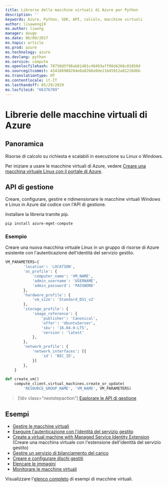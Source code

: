 ```yaml
---
title: Librerie delle macchine virtuali di Azure per Python
description: ''
keywords: Azure, Python, SDK, API, calcolo, macchine virtuali
author: lisawong19
ms.author: liwong
manager: douge
ms.date: 06/09/2017
ms.topic: article
ms.prod: azure
ms.technology: azure
ms.devlang: python
ms.service: compute
ms.openlocfilehash: 78750d5f98ab81401c48493aff98d4268c01850d
ms.sourcegitcommit: 434186988284e0a8268a9de11645912a81226d6b
ms.translationtype: HT
ms.contentlocale: it-IT
ms.lasthandoff: 05/29/2019
ms.locfileid: "66376709"
---
```

# <a name="azure-virtual-machine-libraries"></a>Librerie delle macchine virtuali di Azure

## <a name="overview"></a>Panoramica

Risorse di calcolo su richiesta e scalabili in esecuzione su Linux o Windows.

Per iniziare a usare le macchine virtuali di Azure, vedere [Creare una macchina virtuale Linux con il portale di Azure](/azure/virtual-machines/linux/quick-create-portal).

## <a name="management-api"></a>API di gestione

Creare, configurare, gestire e ridimensionare le macchine virtuali Windows e Linux in Azure dal codice con l'API di gestione.

Installare la libreria tramite pip.

```bash
pip install azure-mgmt-compute
```

### <a name="example"></a>Esempio

Creare una nuova macchina virtuale Linux in un gruppo di risorse di Azure esistente con l'autenticazione dell'identità del servizio gestito.

```python
VM_PARAMETERS={
        'location': 'LOCATION',
        'os_profile': {
            'computer_name': 'VM_NAME',
            'admin_username': 'USERNAME',
            'admin_password': 'PASSWORD'
        },
        'hardware_profile': {
            'vm_size': 'Standard_DS1_v2'
        },
        'storage_profile': {
            'image_reference': {
                'publisher': 'Canonical',
                'offer': 'UbuntuServer',
                'sku': '16.04.0-LTS',
                'version': 'latest'
            },
        },
        'network_profile': {
            'network_interfaces': [{
                'id': 'NIC_ID',
            }]
        },
    }

def create_vm()
    compute_client.virtual_machines.create_or_update(
        'RESOURCE_GROUP_NAME', 'VM_NAME', VM_PARAMETERS)
```

> [!div class="nextstepaction"]
> [Esplorare le API di gestione](/python/api/overview/azure/virtualmachines/management)

## <a name="samples"></a>Esempi

* [Gestire le macchine virtuali][1]
* [Eseguire l'autenticazione con l'identità del servizio gestito][2]
* [Create a virtual machine with Managed Service Identity Extension][3] (Creare una macchina virtuale con l'estensione dell'identità del servizio gestito)
* [Gestire un servizio di bilanciamento del carico][4]
* [Creare e configurare dischi gestiti][5]
* [Elencare le immagini][6] 
* [Monitorare le macchine virtuali][7]

Visualizzare l'[elenco completo](https://azure.microsoft.com/resources/samples/?platform=python&term=virtual-machines) di esempi di macchine virtuali.

[1]: https://azure.microsoft.com/resources/samples/virtual-machines-python-manage/
[2]: https://github.com/Azure-Samples/resource-manager-python-manage-resources-with-msi
[3]: https://github.com/Azure-Samples/compute-python-msi-vm
[4]: https://azure.microsoft.com/resources/samples/network-python-manage-loadbalancer
[5]: ../docs-ref-conceptual/python-sdk-azure-samples-managed-disks.md
[6]: ../docs-ref-conceptual/python-sdk-azure-samples-list-images.md
[7]: ../docs-ref-conceptual/python-sdk-azure-samples-monitor-vms.md
